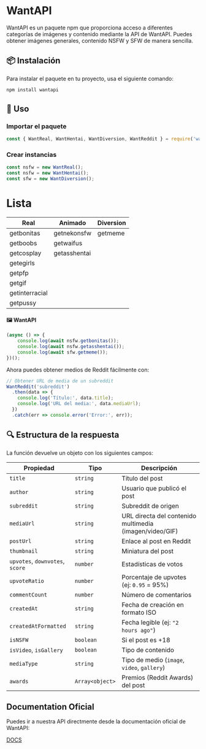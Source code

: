 # WantAPI

WantAPI es un paquete npm que proporciona acceso a diferentes categorías de imágenes y contenido mediante la API de WantAPI. Puedes obtener imágenes generales, contenido NSFW y SFW de manera sencilla.

## 📦 Instalación

Para instalar el paquete en tu proyecto, usa el siguiente comando:

```sh
npm install wantapi
```

## 🚀 Uso

### Importar el paquete

```javascript
const { WantReal, WantHentai, WantDiversion, WantReddit } = require('wantapi');
```

### Crear instancias

```javascript
const nsfw = new WantReal();  
const nsfw = new WantHentai(); 
const sfw = new WantDiversion();  
```

# Lista

| Real                    | Animado              | Diversion   |
|-------------------------|----------------------|-------------|
| getbonitas              | getnekonsfw          | getmeme     |
| getboobs                | getwaifus            |             |
| getcosplay              | getasshentai         |             |
| getegirls               |
| getpfp                  |
| getgif                  |
| getinterracial          |
| getpussy                |


#### 🖼 WantAPI

```javascript
(async () => {
    console.log(await nsfw.getbonitas());
    console.log(await nsfw.getasshentai());
    console.log(await sfw.getmeme());
})();
```

Ahora puedes obtener medios de Reddit fácilmente con:

```javascript
// Obtener URL de media de un subreddit
WantReddit('subreddit')
  .then(data => {
    console.log('Título:', data.title);
    console.log('URL del media:', data.mediaUrl);
  })
  .catch(err => console.error('Error:', err));
```
## 🔍 Estructura de la respuesta

La función devuelve un objeto con los siguientes campos:

| Propiedad               | Tipo                 | Descripción |
|-------------------------|----------------------|-------------|
| `title`                 | `string`             | Título del post |
| `author`                | `string`             | Usuario que publicó el post |
| `subreddit`             | `string`             | Subreddit de origen |
| `mediaUrl`              | `string`             | URL directa del contenido multimedia (imagen/video/GIF) |
| `postUrl`               | `string`             | Enlace al post en Reddit |
| `thumbnail`             | `string`             | Miniatura del post |
| `upvotes`, `downvotes`, `score` | `number` | Estadísticas de votos |
| `upvoteRatio`           | `number`             | Porcentaje de upvotes (ej: `0.95` = 95%) |
| `commentCount`          | `number`             | Número de comentarios |
| `createdAt`             | `string`             | Fecha de creación en formato ISO |
| `createdAtFormatted`    | `string`             | Fecha legible (ej: `"2 hours ago"`) |
| `isNSFW`                | `boolean`            | Si el post es +18 |
| `isVideo`, `isGallery`  | `boolean`            | Tipo de contenido |
| `mediaType`             | `string`             | Tipo de medio (`image`, `video`, `gallery`) |
| `awards`                | `Array<object>`      | Premios (Reddit Awards) del post |

## Documentation Oficial

Puedes ir a nuestra API directmente desde la documentación oficial de WantAPI:

[DOCS](https://doc.apiwant.xyz/)
